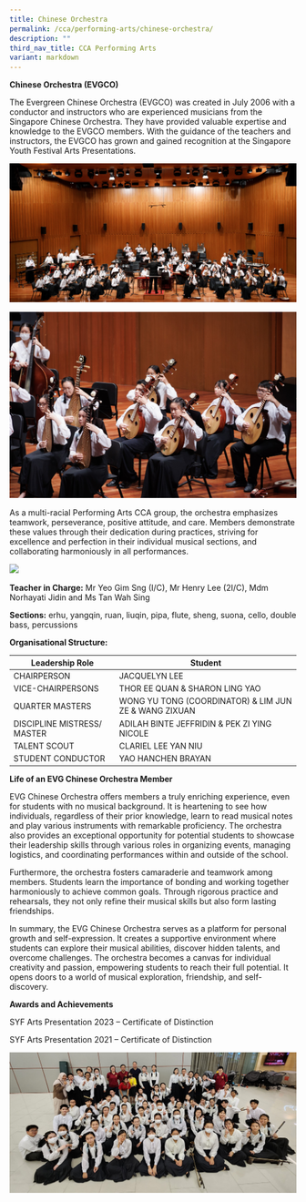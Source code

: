 ```yaml
---
title: Chinese Orchestra
permalink: /cca/performing-arts/chinese-orchestra/
description: ""
third_nav_title: CCA Performing Arts
variant: markdown
---
```

**Chinese Orchestra (EVGCO)**

The Evergreen Chinese Orchestra (EVGCO) was created in July 2006 with a conductor and instructors who are experienced musicians from the Singapore Chinese Orchestra. They have provided valuable expertise and knowledge to the EVGCO members. With the guidance of the teachers and instructors, the EVGCO has grown and gained recognition at the Singapore Youth Festival Arts Presentations.

![](/images/syf%20stage.jpg)

![](/images/syf%20plucked%20string.jpg)

As a multi-racial Performing Arts CCA group, the orchestra emphasizes teamwork, perseverance, positive attitude, and care. Members demonstrate these values through their dedication during practices, striving for excellence and perfection in their individual musical sections, and collaborating harmoniously in all performances.

![](/images/syf%20dizi.jpg)

**Teacher in Charge:** Mr Yeo Gim Sng (I/C), Mr Henry Lee (2I/C), Mdm Norhayati Jidin and Ms Tan Wah Sing

 **Sections:** erhu, yangqin, ruan, liuqin, pipa, flute, sheng, suona, cello, double bass, percussions
 
 
 
 **Organisational Structure:**
 
 | Leadership Role | Student                                  |
|---------------------------------|-------------------------------------------------------|
| CHAIRPERSON | JACQUELYN LEE                                           |
| VICE-CHAIRPERSONS | THOR EE QUAN & SHARON LING YAO                                          |
| QUARTER MASTERS | WONG YU TONG (COORDINATOR) & LIM JUN ZE & WANG ZIXUAN                                            |
| DISCIPLINE MISTRESS/ MASTER          | ADILAH BINTE JEFFRIDIN & PEK ZI YING NICOLE                                    |
| TALENT SCOUT                | CLARIEL LEE YAN NIU                                    |
| STUDENT CONDUCTOR         | YAO HANCHEN BRAYAN                                   |

**Life of an EVG Chinese Orchestra Member**

EVG Chinese Orchestra offers members a truly enriching experience, even for students with no musical background. It is heartening to see how individuals, regardless of their prior knowledge, learn to read musical notes and play various instruments with remarkable proficiency. The orchestra also provides an exceptional opportunity for potential students to showcase their leadership skills through various roles in organizing events, managing logistics, and coordinating performances within and outside of the school.

Furthermore, the orchestra fosters camaraderie and teamwork among members. Students learn the importance of bonding and working together harmoniously to achieve common goals. Through rigorous practice and rehearsals, they not only refine their musical skills but also form lasting friendships.

In summary, the EVG Chinese Orchestra serves as a platform for personal growth and self-expression. It creates a supportive environment where students can explore their musical abilities, discover hidden talents, and overcome challenges. The orchestra becomes a canvas for individual creativity and passion, empowering students to reach their full potential. It opens doors to a world of musical exploration, friendship, and self-discovery.

**Awards and Achievements**

SYF Arts Presentation 2023 – Certificate of Distinction

SYF Arts Presentation 2021 – Certificate of Distinction

![](/images/syf%20group.jpg)